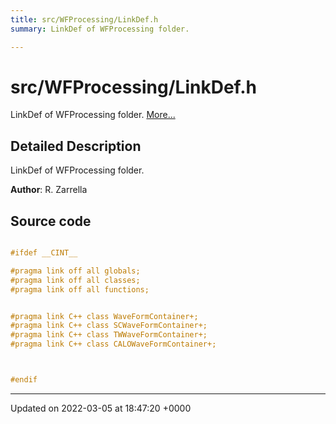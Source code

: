 ```yaml
---
title: src/WFProcessing/LinkDef.h
summary: LinkDef of WFProcessing folder. 

---
```


# src/WFProcessing/LinkDef.h

LinkDef of WFProcessing folder.  [More...](#detailed-description)

## Detailed Description

LinkDef of WFProcessing folder. 

**Author**: R. Zarrella 



## Source code

```cpp

#ifdef __CINT__

#pragma link off all globals;
#pragma link off all classes;
#pragma link off all functions;


#pragma link C++ class WaveFormContainer+;
#pragma link C++ class SCWaveFormContainer+;
#pragma link C++ class TWWaveFormContainer+;
#pragma link C++ class CALOWaveFormContainer+;



#endif
```


-------------------------------

Updated on 2022-03-05 at 18:47:20 +0000
